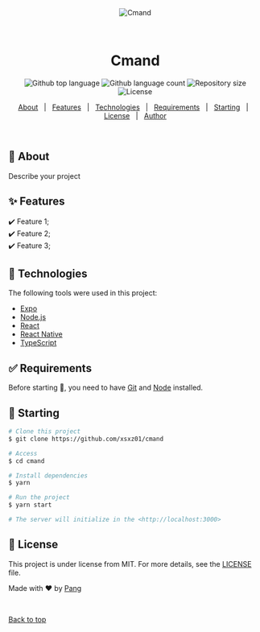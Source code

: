 <div align="center" id="top"> 
  <img src="./.github/app.gif" alt="Cmand" />

  &#xa0;

  <!-- <a href="https://cmand.netlify.app">Demo</a> -->
</div>

<h1 align="center">Cmand</h1>

<p align="center">
  <img alt="Github top language" src="https://img.shields.io/github/languages/top/xsxz01/cmand?color=56BEB8">

  <img alt="Github language count" src="https://img.shields.io/github/languages/count/xsxz01/cmand?color=56BEB8">

  <img alt="Repository size" src="https://img.shields.io/github/repo-size/xsxz01/cmand?color=56BEB8">

  <img alt="License" src="https://img.shields.io/github/license/xsxz01/cmand?color=56BEB8">

  <!-- <img alt="Github issues" src="https://img.shields.io/github/issues/xsxz01/cmand?color=56BEB8" /> -->

  <!-- <img alt="Github forks" src="https://img.shields.io/github/forks/xsxz01/cmand?color=56BEB8" /> -->

  <!-- <img alt="Github stars" src="https://img.shields.io/github/stars/xsxz01/cmand?color=56BEB8" /> -->
</p>

<!-- Status -->

<!-- <h4 align="center"> 
	🚧  Cmand 🚀 Under construction...  🚧
</h4> 

<hr> -->

<p align="center">
  <a href="#dart-about">About</a> &#xa0; | &#xa0; 
  <a href="#sparkles-features">Features</a> &#xa0; | &#xa0;
  <a href="#rocket-technologies">Technologies</a> &#xa0; | &#xa0;
  <a href="#white_check_mark-requirements">Requirements</a> &#xa0; | &#xa0;
  <a href="#checkered_flag-starting">Starting</a> &#xa0; | &#xa0;
  <a href="#memo-license">License</a> &#xa0; | &#xa0;
  <a href="https://github.com/xsxz01" target="_blank">Author</a>
</p>

<br>

## :dart: About ##

Describe your project

## :sparkles: Features ##

:heavy_check_mark: Feature 1;\
:heavy_check_mark: Feature 2;\
:heavy_check_mark: Feature 3;

## :rocket: Technologies ##

The following tools were used in this project:

- [Expo](https://expo.io/)
- [Node.js](https://nodejs.org/en/)
- [React](https://pt-br.reactjs.org/)
- [React Native](https://reactnative.dev/)
- [TypeScript](https://www.typescriptlang.org/)

## :white_check_mark: Requirements ##

Before starting :checkered_flag:, you need to have [Git](https://git-scm.com) and [Node](https://nodejs.org/en/) installed.

## :checkered_flag: Starting ##

```bash
# Clone this project
$ git clone https://github.com/xsxz01/cmand

# Access
$ cd cmand

# Install dependencies
$ yarn

# Run the project
$ yarn start

# The server will initialize in the <http://localhost:3000>
```

## :memo: License ##

This project is under license from MIT. For more details, see the [LICENSE](LICENSE.md) file.


Made with :heart: by <a href="https://github.com/xsxz01" target="_blank">Pang</a>

&#xa0;

<a href="#top">Back to top</a>
